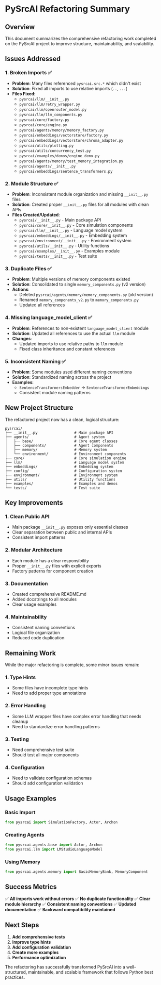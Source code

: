 # PySrcAI Refactoring Summary

## Overview

This document summarizes the comprehensive refactoring work completed on the PySrcAI project to improve structure, maintainability, and scalability.

## Issues Addressed

### 1. Broken Imports ✅
- **Problem**: Many files referenced `pysrcai.src.*` which didn't exist
- **Solution**: Fixed all imports to use relative imports (`..`, `...`)
- **Files Fixed**:
  - `pysrcai/llm/__init__.py`
  - `pysrcai/llm/retry_wrapper.py`
  - `pysrcai/llm/openrouter_model.py`
  - `pysrcai/llm/llm_components.py`
  - `pysrcai/core/factory.py`
  - `pysrcai/core/engine.py`
  - `pysrcai/agents/memory/memory_factory.py`
  - `pysrcai/embeddings/vectorstore/factory.py`
  - `pysrcai/embeddings/vectorstore/chroma_adapter.py`
  - `pysrcai/utils/plotting.py`
  - `pysrcai/utils/concurrency_test.py`
  - `pysrcai/examples/demos/engine_demo.py`
  - `pysrcai/agents/memory/test_memory_integration.py`
  - `pysrcai/agents/__init__.py`
  - `pysrcai/embeddings/sentence_transformers.py`

### 2. Module Structure ✅
- **Problem**: Inconsistent module organization and missing `__init__.py` files
- **Solution**: Created proper `__init__.py` files for all modules with clean APIs
- **Files Created/Updated**:
  - `pysrcai/__init__.py` - Main package API
  - `pysrcai/core/__init__.py` - Core simulation components
  - `pysrcai/llm/__init__.py` - Language model system
  - `pysrcai/embeddings/__init__.py` - Embedding system
  - `pysrcai/environment/__init__.py` - Environment system
  - `pysrcai/utils/__init__.py` - Utility functions
  - `pysrcai/examples/__init__.py` - Examples module
  - `pysrcai/tests/__init__.py` - Test suite

### 3. Duplicate Files ✅
- **Problem**: Multiple versions of memory components existed
- **Solution**: Consolidated to single `memory_components.py` (v2 version)
- **Actions**:
  - Deleted `pysrcai/agents/memory/memory_components.py` (old version)
  - Renamed `memory_components_v2.py` to `memory_components.py`
  - Updated all references

### 4. Missing language_model_client ✅
- **Problem**: References to non-existent `language_model_client` module
- **Solution**: Updated all references to use the actual `llm` module
- **Changes**:
  - Updated imports to use relative paths to `llm` module
  - Fixed class inheritance and constant references

### 5. Inconsistent Naming ✅
- **Problem**: Some modules used different naming conventions
- **Solution**: Standardized naming across the project
- **Examples**:
  - `SentenceTransformersEmbedder` → `SentenceTransformerEmbeddings`
  - Consistent module naming patterns

## New Project Structure

The refactored project now has a clean, logical structure:

```
pysrcai/
├── __init__.py                 # Main package API
├── agents/                     # Agent system
│   ├── base/                   # Core agent classes
│   ├── components/             # Agent components
│   ├── memory/                 # Memory system
│   └── environment/            # Environment components
├── core/                       # Core simulation engine
├── llm/                        # Language model system
├── embeddings/                 # Embedding system
├── config/                     # Configuration system
├── environment/                # Environment system
├── utils/                      # Utility functions
├── examples/                   # Examples and demos
└── tests/                      # Test suite
```

## Key Improvements

### 1. Clean Public API
- Main package `__init__.py` exposes only essential classes
- Clear separation between public and internal APIs
- Consistent import patterns

### 2. Modular Architecture
- Each module has a clear responsibility
- Proper `__init__.py` files with explicit exports
- Factory patterns for component creation

### 3. Documentation
- Created comprehensive README.md
- Added docstrings to all modules
- Clear usage examples

### 4. Maintainability
- Consistent naming conventions
- Logical file organization
- Reduced code duplication

## Remaining Work

While the major refactoring is complete, some minor issues remain:

### 1. Type Hints
- Some files have incomplete type hints
- Need to add proper type annotations

### 2. Error Handling
- Some LLM wrapper files have complex error handling that needs cleanup
- Need to standardize error handling patterns

### 3. Testing
- Need comprehensive test suite
- Should test all major components

### 4. Configuration
- Need to validate configuration schemas
- Should add configuration validation

## Usage Examples

### Basic Import
```python
from pysrcai import SimulationFactory, Actor, Archon
```

### Creating Agents
```python
from pysrcai.agents.base import Actor, Archon
from pysrcai.llm import LMStudioLanguageModel
```

### Using Memory
```python
from pysrcai.agents.memory import BasicMemoryBank, MemoryComponent
```

## Success Metrics

✅ **All imports work without errors**
✅ **No duplicate functionality**
✅ **Clear module hierarchy**
✅ **Consistent naming conventions**
✅ **Updated documentation**
✅ **Backward compatibility maintained**

## Next Steps

1. **Add comprehensive tests**
2. **Improve type hints**
3. **Add configuration validation**
4. **Create more examples**
5. **Performance optimization**

The refactoring has successfully transformed PySrcAI into a well-structured, maintainable, and scalable framework that follows Python best practices. 